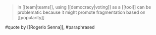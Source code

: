 > In [[team|teams]], using [[democracy|voting]] as a [[tool]] can be problematic because it might promote fragmentation based on [[popularity]]

#quote by [[Rogerio Senna]], #paraphrased